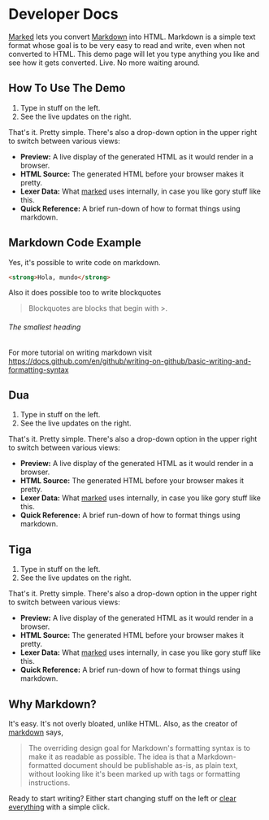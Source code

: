 Developer Docs
========================

[Marked] lets you convert [Markdown] into HTML.  Markdown is a simple text format whose goal is to be very easy to read and write, even when not converted to HTML.  This demo page will let you type anything you like and see how it gets converted.  Live.  No more waiting around.

How To Use The Demo
-------------------

1. Type in stuff on the left.
2. See the live updates on the right.

That's it.  Pretty simple.  There's also a drop-down option in the upper right to switch between various views:

- **Preview:**  A live display of the generated HTML as it would render in a browser.
- **HTML Source:**  The generated HTML before your browser makes it pretty.
- **Lexer Data:**  What [marked] uses internally, in case you like gory stuff like this.
- **Quick Reference:**  A brief run-down of how to format things using markdown.

Markdown Code Example
-------------------

Yes, it's possible to write code on markdown.
``` html
<strong>Hola, mundo</strong>
```

Also it does possible too to write blockquotes
> Blockquotes are blocks that begin with >.

###### The smallest heading
For more tutorial on writing markdown visit https://docs.github.com/en/github/writing-on-github/basic-writing-and-formatting-syntax

Dua
-------------------

1. Type in stuff on the left.
2. See the live updates on the right.

That's it.  Pretty simple.  There's also a drop-down option in the upper right to switch between various views:

- **Preview:**  A live display of the generated HTML as it would render in a browser.
- **HTML Source:**  The generated HTML before your browser makes it pretty.
- **Lexer Data:**  What [marked] uses internally, in case you like gory stuff like this.
- **Quick Reference:**  A brief run-down of how to format things using markdown.

Tiga
-------------------

1. Type in stuff on the left.
2. See the live updates on the right.

That's it.  Pretty simple.  There's also a drop-down option in the upper right to switch between various views:

- **Preview:**  A live display of the generated HTML as it would render in a browser.
- **HTML Source:**  The generated HTML before your browser makes it pretty.
- **Lexer Data:**  What [marked] uses internally, in case you like gory stuff like this.
- **Quick Reference:**  A brief run-down of how to format things using markdown.

Why Markdown?
-------------

It's easy.  It's not overly bloated, unlike HTML.  Also, as the creator of [markdown] says,

> The overriding design goal for Markdown's
> formatting syntax is to make it as readable
> as possible. The idea is that a
> Markdown-formatted document should be
> publishable as-is, as plain text, without
> looking like it's been marked up with tags
> or formatting instructions.

Ready to start writing?  Either start changing stuff on the left or
[clear everything](/demo/?text=) with a simple click.

[Marked]: https://github.com/markedjs/marked/
[Markdown]: http://daringfireball.net/projects/markdown/
